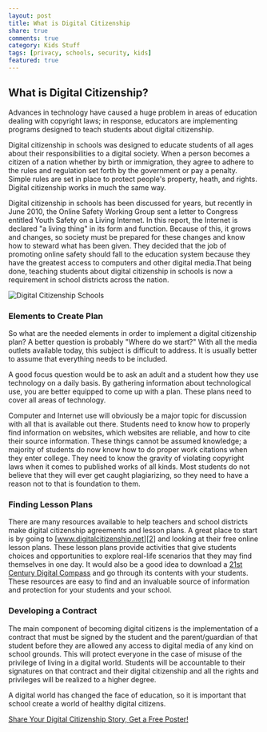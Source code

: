 ```yaml
---
layout: post
title: What is Digital Citizenship
share: true
comments: true
category: Kids Stuff
tags: [privacy, schools, security, kids]
featured: true
---
```

## What is Digital Citizenship?

Advances in technology have caused a huge problem in areas of education dealing with copyright laws; in response, educators are implementing programs designed to teach students about digital citizenship.

Digital citizenship in schools was designed to educate students of all ages about their responsibilities to a digital society. When a person becomes a citizen of a nation whether by birth or immigration, they agree to adhere to the rules and regulation set forth by the government or pay a penalty. Simple rules are set in place to protect people's property, heath, and rights. Digital citizenship works in much the same way.

Digital citizenship in schools has been discussed for years, but recently in June 2010, the Online Safety Working Group sent a letter to Congress entitled Youth Safety on a Living Internet. In this report, the Internet is declared "a living thing" in its form and function. Because of this, it grows and changes, so society must be prepared for these changes and know how to steward what has been given. They decided that the job of promoting online safety should fall to the education system because they have the greatest access to computers and other digital media.That being done, teaching students about digital citizenship in schools is now a requirement in school districts across the nation.

![Digital Citizenship Schools][1]


### Elements to Create Plan

So what are the needed elements in order to implement a digital citizenship plan? A better question is probably "Where do we start?" With all the media outlets available today, this subject is difficult to address. It is usually better to assume that everything needs to be included.

A good focus question would be to ask an adult and a student how they use technology on a daily basis. By gathering information about technological use, you are better equipped to come up with a plan. These plans need to cover all areas of technology.

Computer and Internet use will obviously be a major topic for discussion with all that is available out there. Students need to know how to properly find information on websites, which websites are reliable, and how to cite their source information. These things cannot be assumed knowledge; a majority of students do now know how to do proper work citations when they enter college. They need to know the gravity of violating copyright laws when it comes to published works of all kinds. Most students do not believe that they will ever get caught plagiarizing, so they need to have a reason not to that is foundation to them.

### Finding Lesson Plans

There are many resources available to help teachers and school districts make digital citizenship agreements and lesson plans. A great place to start is by going to [www.digitalcitizenship.net][2] and looking at their free online lesson plans. These lesson plans provide activities that give students choices and opportunities to explore real-life scenarios that they may find themselves in one day. It would also be a good idea to download a [21st Century Digital Compass][3] and go through its contents with your students. These resources are easy to find and an invaluable source of information and protection for your students and your school.

### Developing a Contract

The main component of becoming digital citizens is the implementation of a contract that must be signed by the student and the parent/guardian of that student before they are allowed any access to digital media of any kind on school grounds. This will protect everyone in the case of misuse of the privilege of living in a digital world. Students will be accountable to their signatures on that contract and their digital citizenship and all the rights and privileges will be realized to a higher degree.

A digital world has changed the face of education, so it is important that school create a world of healthy digital citizens.

[Share Your Digital Citizenship Story, Get a Free Poster!][4]

 

[1]: http://drpfconsults.com/wp-content/uploads/2011/01/Creating-a-Successful-School-Digital-Citzenship-Plan.jpg "Creating a Successful School Digital Citzenship Plan"
[2]: http://www.digitalcitizenship.net
[3]: http://www.digitalcitizenship.net/uploads/ISTECompass.pdf
[4]: http://blog.edmodo.com/2012/10/22/share-your-digital-citizenship-story-get-a-free-poster/
  
